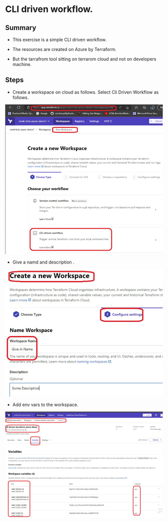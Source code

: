 # CLI driven workflow.

## Summary

- This exercise is a simple CLI driven workflow.

- The resources are created on Azure by Terraform. 

- But the tarrafrom tool sitting on terrarom cloud and not on developers machine. 

## Steps

- Create a workspace on cloud as follows. Select Cli Driven Workflow as follows.

![Create Workspace ](./CliDrivenWorkflow.jpg)

- Give a namd and description .

![Name and Description for Workspace](./NameAndDescriptionToWorkspace.jpg)

- Add env vars to the workspace.


![Name and Description for Workspace](./VariablesToWorkspace.jpg)

